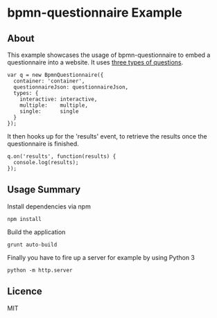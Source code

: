 # bpmn-questionnaire Example

## About

This example showcases the usage of bpmn-questionnaire to embed a questionnaire into a website. It uses [three types of questions](https://github.com/bpmn-io/bpmn-questionnaire-example/tree/master/client/types).

```
var q = new BpmnQuestionnaire({
  container: 'container',
  questionnaireJson: questionnaireJson,
  types: {
    interactive: interactive,
    multiple:    multiple,
    single:      single
  }
});
```
It then hooks up for the 'results' event, to retrieve the results once the questionnaire is finished.

```
q.on('results', function(results) {
  console.log(results);
});
```

## Usage Summary

Install dependencies via npm

```
npm install
```

Build the application

```
grunt auto-build
```

Finally you have to fire up a server for example by using Python 3

```
python -m http.server
```

## Licence

MIT
